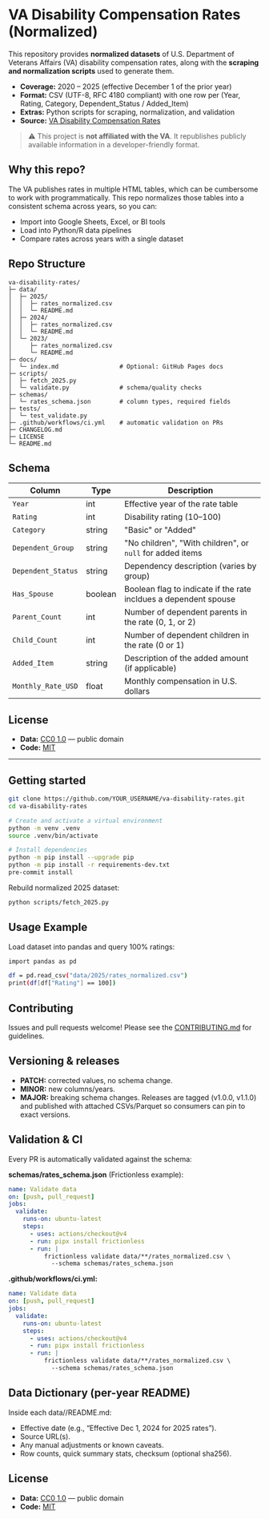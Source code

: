 # VA Disability Compensation Rates (Normalized)

This repository provides **normalized datasets** of U.S. Department of Veterans Affairs (VA) disability compensation rates, along with the **scraping and normalization scripts** used to generate them.

- **Coverage:** 2020 – 2025 (effective December 1 of the prior year)
- **Format:** CSV (UTF-8, RFC 4180 compliant) with one row per (Year, Rating, Category, Dependent_Status / Added_Item)
- **Extras:** Python scripts for scraping, normalization, and validation
- **Source:** [VA Disability Compensation Rates](https://www.va.gov/disability/compensation-rates/veteran-rates/)

> ⚠️ This project is **not affiliated with the VA**. It republishes publicly available information in a developer-friendly format.

## Why this repo?

The VA publishes rates in multiple HTML tables, which can be cumbersome to work with programmatically. This repo normalizes those tables into a consistent schema across years, so you can:

- Import into Google Sheets, Excel, or BI tools
- Load into Python/R data pipelines
- Compare rates across years with a single dataset

## Repo Structure
```
va-disability-rates/
├─ data/
│  ├─ 2025/
│  │  ├─ rates_normalized.csv
│  │  └─ README.md
│  ├─ 2024/
│  │  ├─ rates_normalized.csv
│  │  └─ README.md
│  └─ 2023/
│     ├─ rates_normalized.csv
│     └─ README.md
├─ docs/
│  └─ index.md                 # Optional: GitHub Pages docs
├─ scripts/
│  ├─ fetch_2025.py
│  └─ validate.py              # schema/quality checks
├─ schemas/
│  └─ rates_schema.json        # column types, required fields
├─ tests/
│  └─ test_validate.py
├─ .github/workflows/ci.yml    # automatic validation on PRs
├─ CHANGELOG.md
├─ LICENSE
└─ README.md
```

## Schema

| Column             | Type    | Description                                                      |
| ------------------ | ------- | ---------------------------------------------------------------- |
| `Year`             | int     | Effective year of the rate table                                 |
| `Rating`           | int     | Disability rating (10–100)                                       |
| `Category`         | string  | "Basic" or "Added"                                               |
| `Dependent_Group`  | string  | "No children", "With children", or `null` for added items        |
| `Dependent_Status` | string  | Dependency description (varies by group)                         |
| `Has_Spouse`       | boolean | Boolean flag to indicate if the rate incldues a dependent spouse |
| `Parent_Count`     | int     | Number of dependent parents in the rate (0, 1, or 2)             |
| `Child_Count`      | int     | Number of dependent children in the rate (0 or 1)                |
| `Added_Item`       | string  | Description of the added amount (if applicable)                  |
| `Monthly_Rate_USD` | float   | Monthly compensation in U.S. dollars                             |

## License

- **Data:** [CC0 1.0](https://creativecommons.org/publicdomain/zero/1.0/) — public domain
- **Code:** [MIT](https://opensource.org/licenses/MIT)

---

## Getting started

```bash
git clone https://github.com/YOUR_USERNAME/va-disability-rates.git
cd va-disability-rates

# Create and activate a virtual environment
python -m venv .venv
source .venv/bin/activate

# Install dependencies
python -m pip install --upgrade pip
python -m pip install -r requirements-dev.txt
pre-commit install
```

Rebuild normalized 2025 dataset:
```bash
python scripts/fetch_2025.py
```

## Usage Example
Load dataset into pandas and query 100% ratings:
```bash
import pandas as pd

df = pd.read_csv("data/2025/rates_normalized.csv")
print(df[df["Rating"] == 100])
```


## Contributing

Issues and pull requests welcome!
Please see the [CONTRIBUTING.md](./CONTRIBUTING.md) for guidelines.

## Versioning & releases
- **PATCH:** corrected values, no schema change.
- **MINOR:** new columns/years.
- **MAJOR:** breaking schema changes.
Releases are tagged (v1.0.0, v1.1.0) and published with attached CSVs/Parquet so consumers can pin to exact versions.

## Validation & CI
Every PR is automatically validated against the schema:

**schemas/rates_schema.json** (Frictionless example):
```yaml
name: Validate data
on: [push, pull_request]
jobs:
  validate:
    runs-on: ubuntu-latest
    steps:
      - uses: actions/checkout@v4
      - run: pipx install frictionless
      - run: |
          frictionless validate data/**/rates_normalized.csv \
            --schema schemas/rates_schema.json
```

**.github/workflows/ci.yml:**
```yaml
name: Validate data
on: [push, pull_request]
jobs:
  validate:
    runs-on: ubuntu-latest
    steps:
      - uses: actions/checkout@v4
      - run: pipx install frictionless
      - run: |
          frictionless validate data/**/rates_normalized.csv \
            --schema schemas/rates_schema.json
```

## Data Dictionary (per-year README)
Inside each data/<year>/README.md:
- Effective date (e.g., “Effective Dec 1, 2024 for 2025 rates”).
- Source URL(s).
- Any manual adjustments or known caveats.
- Row counts, quick summary stats, checksum (optional sha256).

## License
- **Data:** [CC0 1.0](https://creativecommons.org/publicdomain/zero/1.0/) — public domain
- **Code:** [MIT](https://opensource.org/licenses/MIT)
